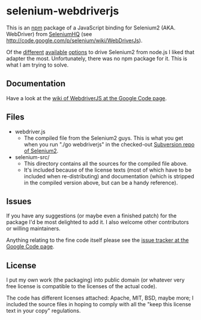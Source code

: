 # selenium-webdriverjs

This is an [npm](http://npmjs.org/) package of a JavaScript binding for Selenium2 (AKA. WebDriver) from [SeleniumHQ](http://seleniumhq.org/) (see http://code.google.com/p/selenium/wiki/WebDriverJs).

Of the [different](https://github.com/admc/wd/) [available](https://github.com/Camme/webdriverjs/) [options](https://github.com/LearnBoost/soda) to drive Selenium2 from node.js I liked that adapter the most. Unfortunately, there was no npm package for it. This is what I am trying to solve.

## Documentation

Have a look at the [wiki of WebdriverJS at the Google Code page](http://code.google.com/p/selenium/wiki/WebDriverJs).

## Files

* webdriver.js
  * The compiled file from the Selenium2 guys. This is what you get when you run "./go webdriverjs" in the checked-out [Subversion repo of Selenium2](http://code.google.com/p/selenium/source/checkout).
* selenium-src/
  * This directory contains all the sources for the compiled file above.
  * It's included because of the license texts (most of which have to be included when re-distributing) and documentation (which is stripped in the compiled version above, but can be a handy reference).

## Issues

If you have any suggestions (or maybe even a finished patch) for the package I'd be most delighted to add it. I also welcome other contributors or willing maintainers.

Anything relating to the fine code itself please see the [issue tracker at the Google Code page](http://code.google.com/p/selenium/issues/).

## License

I put my own work (the packaging) into public domain (or whatever very free license is compatible to the licenses of the actual code).

The code has different licenses attached: Apache, MIT, BSD, maybe more; I included the source files in hoping to comply with all the "keep this license text in your copy" regulations.
